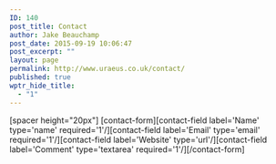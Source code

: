 ```yaml
---
ID: 140
post_title: Contact
author: Jake Beauchamp
post_date: 2015-09-19 10:06:47
post_excerpt: ""
layout: page
permalink: http://www.uraeus.co.uk/contact/
published: true
wptr_hide_title:
  - "1"
---
```

[spacer height="20px"]
[contact-form][contact-field label='Name' type='name' required='1'/][contact-field label='Email' type='email' required='1'/][contact-field label='Website' type='url'/][contact-field label='Comment' type='textarea' required='1'/][/contact-form]